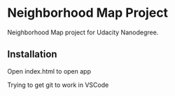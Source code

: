# Neighborhood Map Project
Neighborhood Map project for Udacity Nanodegree. 

## Installation
Open index.html to open app

Trying to get git to work in VSCode